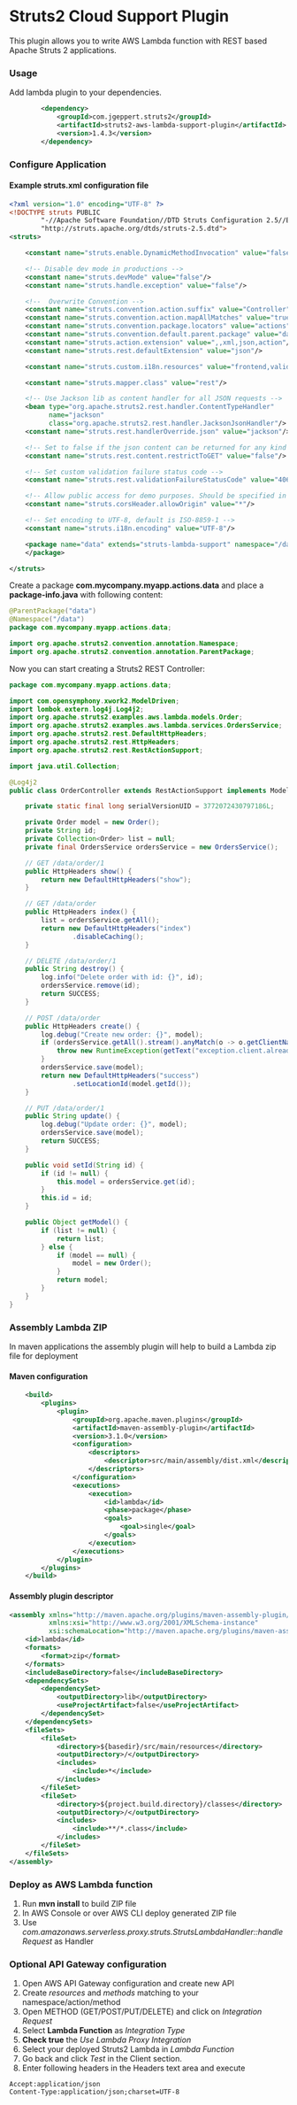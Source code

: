 # Struts2 Cloud Support Plugin

This plugin allows you to write AWS Lambda function with REST based Apache Struts 2 applications.

### Usage

Add lambda plugin to your dependencies.

```xml
        <dependency>
            <groupId>com.jgeppert.struts2</groupId>
            <artifactId>struts2-aws-lambda-support-plugin</artifactId>
            <version>1.4.3</version>
        </dependency>
```

### Configure Application

#### Example struts.xml configuration file

```xml
<?xml version="1.0" encoding="UTF-8" ?>
<!DOCTYPE struts PUBLIC
        "-//Apache Software Foundation//DTD Struts Configuration 2.5//EN"
        "http://struts.apache.org/dtds/struts-2.5.dtd">
<struts>

    <constant name="struts.enable.DynamicMethodInvocation" value="false"/>

    <!-- Disable dev mode in productions -->
    <constant name="struts.devMode" value="false"/>
    <constant name="struts.handle.exception" value="false"/>

    <!--  Overwrite Convention -->
    <constant name="struts.convention.action.suffix" value="Controller"/>
    <constant name="struts.convention.action.mapAllMatches" value="true"/>
    <constant name="struts.convention.package.locators" value="actions"/>
    <constant name="struts.convention.default.parent.package" value="data"/>
    <constant name="struts.action.extension" value=",,xml,json,action"/>
    <constant name="struts.rest.defaultExtension" value="json"/>

    <constant name="struts.custom.i18n.resources" value="frontend,validation,exceptions"/>

    <constant name="struts.mapper.class" value="rest"/>

    <!-- Use Jackson lib as content handler for all JSON requests -->
    <bean type="org.apache.struts2.rest.handler.ContentTypeHandler"
          name="jackson"
          class="org.apache.struts2.rest.handler.JacksonJsonHandler"/>
    <constant name="struts.rest.handlerOverride.json" value="jackson"/>

    <!-- Set to false if the json content can be returned for any kind of http method -->
    <constant name="struts.rest.content.restrictToGET" value="false"/>

    <!-- Set custom validation failure status code -->
    <constant name="struts.rest.validationFailureStatusCode" value="406"/>

    <!-- Allow public access for demo purposes. Should be specified in production! -->
    <constant name="struts.corsHeader.allowOrigin" value="*"/>

    <!-- Set encoding to UTF-8, default is ISO-8859-1 -->
    <constant name="struts.i18n.encoding" value="UTF-8"/>

    <package name="data" extends="struts-lambda-support" namespace="/data">
    </package>

</struts>
```

Create a package **com.mycompany.myapp.actions.data** and place a **package-info.java** with following content:

```java
@ParentPackage("data")
@Namespace("/data")
package com.mycompany.myapp.actions.data;

import org.apache.struts2.convention.annotation.Namespace;
import org.apache.struts2.convention.annotation.ParentPackage;
```

Now you can start creating a Struts2 REST Controller:

```java
package com.mycompany.myapp.actions.data;

import com.opensymphony.xwork2.ModelDriven;
import lombok.extern.log4j.Log4j2;
import org.apache.struts2.examples.aws.lambda.models.Order;
import org.apache.struts2.examples.aws.lambda.services.OrdersService;
import org.apache.struts2.rest.DefaultHttpHeaders;
import org.apache.struts2.rest.HttpHeaders;
import org.apache.struts2.rest.RestActionSupport;

import java.util.Collection;

@Log4j2
public class OrderController extends RestActionSupport implements ModelDriven<Object> {

    private static final long serialVersionUID = 3772072430797186L;

    private Order model = new Order();
    private String id;
    private Collection<Order> list = null;
    private final OrdersService ordersService = new OrdersService();

    // GET /data/order/1
    public HttpHeaders show() {
        return new DefaultHttpHeaders("show");
    }

    // GET /data/order
    public HttpHeaders index() {
        list = ordersService.getAll();
        return new DefaultHttpHeaders("index")
                .disableCaching();
    }

    // DELETE /data/order/1
    public String destroy() {
        log.info("Delete order with id: {}", id);
        ordersService.remove(id);
        return SUCCESS;
    }

    // POST /data/order
    public HttpHeaders create() {
        log.debug("Create new order: {}", model);
        if (ordersService.getAll().stream().anyMatch(o -> o.getClientName().equalsIgnoreCase(model.getClientName()))) {
            throw new RuntimeException(getText("exception.client.already.exists"));
        }
        ordersService.save(model);
        return new DefaultHttpHeaders("success")
                .setLocationId(model.getId());
    }

    // PUT /data/order/1
    public String update() {
        log.debug("Update order: {}", model);
        ordersService.save(model);
        return SUCCESS;
    }

    public void setId(String id) {
        if (id != null) {
            this.model = ordersService.get(id);
        }
        this.id = id;
    }

    public Object getModel() {
        if (list != null) {
            return list;
        } else {
            if (model == null) {
                model = new Order();
            }
            return model;
        }
    }
}
```

### Assembly Lambda ZIP

In maven applications the assembly plugin will help to build a Lambda zip file for deployment

#### Maven configuration
```xml
    <build>
        <plugins>
            <plugin>
                <groupId>org.apache.maven.plugins</groupId>
                <artifactId>maven-assembly-plugin</artifactId>
                <version>3.1.0</version>
                <configuration>
                    <descriptors>
                        <descriptor>src/main/assembly/dist.xml</descriptor>
                    </descriptors>
                </configuration>
                <executions>
                    <execution>
                        <id>lambda</id>
                        <phase>package</phase>
                        <goals>
                            <goal>single</goal>
                        </goals>
                    </execution>
                </executions>
            </plugin>
        </plugins>
    </build>
```

#### Assembly plugin descriptor
```xml
<assembly xmlns="http://maven.apache.org/plugins/maven-assembly-plugin/assembly/1.1.2"
          xmlns:xsi="http://www.w3.org/2001/XMLSchema-instance"
          xsi:schemaLocation="http://maven.apache.org/plugins/maven-assembly-plugin/assembly/1.1.2 http://maven.apache.org/xsd/assembly-1.1.2.xsd">
    <id>lambda</id>
    <formats>
        <format>zip</format>
    </formats>
    <includeBaseDirectory>false</includeBaseDirectory>
    <dependencySets>
        <dependencySet>
            <outputDirectory>lib</outputDirectory>
            <useProjectArtifact>false</useProjectArtifact>
        </dependencySet>
    </dependencySets>
    <fileSets>
        <fileSet>
            <directory>${basedir}/src/main/resources</directory>
            <outputDirectory>/</outputDirectory>
            <includes>
                <include>*</include>
            </includes>
        </fileSet>
        <fileSet>
            <directory>${project.build.directory}/classes</directory>
            <outputDirectory>/</outputDirectory>
            <includes>
                <include>**/*.class</include>
            </includes>
        </fileSet>
    </fileSets>
</assembly>
```

### Deploy as AWS Lambda function 

1. Run **mvn install** to build ZIP file
2. In AWS Console or over AWS CLI deploy generated ZIP file
3. Use _com.amazonaws.serverless.proxy.struts.StrutsLambdaHandler::handleRequest_ as Handler

### Optional API Gateway configuration

1. Open AWS API Gateway configuration and create new API
2. Create _resources_ and _methods_ matching to your namespace/action/method
3. Open METHOD (GET/POST/PUT/DELETE) and click on _Integration Request_
4. Select **Lambda Function** as _Integration Type_
5. **Check true** the _Use Lambda Proxy Integration_
6. Select your deployed Struts2 Lambda in _Lambda Function_
7. Go back and click _Test_ in the Client section.
8. Enter following headers in the Headers text area and execute

```
Accept:application/json
Content-Type:application/json;charset=UTF-8
```